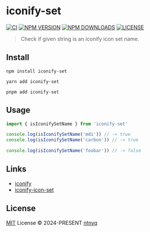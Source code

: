 # iconify-set

[![CI](https://github.com/ntnyq/iconify-set/workflows/CI/badge.svg)](https://github.com/ntnyq/iconify-set/actions)
[![NPM VERSION](https://img.shields.io/npm/v/iconify-set.svg)](https://www.npmjs.com/package/iconify-set)
[![NPM DOWNLOADS](https://img.shields.io/npm/dy/iconify-set.svg)](https://www.npmjs.com/package/iconify-set)
[![LICENSE](https://img.shields.io/github/license/ntnyq/iconify-set.svg)](https://github.com/ntnyq/iconify-set/blob/main/LICENSE)

> Check if given string is an iconify icon set name.

## Install

```shell
npm install iconify-set
```

```shell
yarn add iconify-set
```

```shell
pnpm add iconify-set
```

## Usage

```ts
import { isIconifySetName } from 'iconify-set'

console.log(isIconifySetName('mdi')) // -> true
console.log(isIconifySetName('carbon')) // -> true

console.log(isIconifySetName('foobar')) // -> false
```

## Links

- [iconify](https://iconify.design/)
- [iconify-icon-set](https://github.com/iconify/icon-sets/tree/master/json)

## License

[MIT](./LICENSE) License © 2024-PRESENT [ntnyq](https://github.com/ntnyq)
